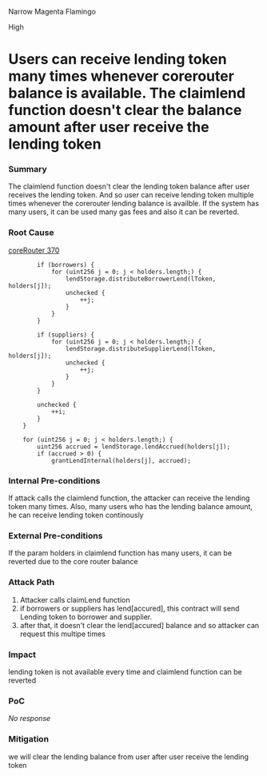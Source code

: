 Narrow Magenta Flamingo

High

# Users can receive lending token many times whenever corerouter balance is available. The claimlend function doesn't clear the balance amount after user receive the lending token

### Summary

The claimlend function doesn't clear the lending token balance after user receives the lending token. And so user can receive lending token multiple times whenever the corerouter lending balance is availble.
If the system has many users, it can be used many gas fees and also it can be reverted.

### Root Cause

[coreRouter 370](https://github.com/sherlock-audit/2025-05-lend-audit-contest/blob/main/Lend-V2/src/LayerZero/CoreRouter.sol#L370C1-L391)

            if (borrowers) {
                for (uint256 j = 0; j < holders.length;) {
                    lendStorage.distributeBorrowerLend(lToken, holders[j]);
                    unchecked {
                        ++j;
                    }
                }
            }

            if (suppliers) {
                for (uint256 j = 0; j < holders.length;) {
                    lendStorage.distributeSupplierLend(lToken, holders[j]);
                    unchecked {
                        ++j;
                    }
                }
            }

            unchecked {
                ++i;
            }
        }

        for (uint256 j = 0; j < holders.length;) {
            uint256 accrued = lendStorage.lendAccrued(holders[j]);
            if (accrued > 0) {
                grantLendInternal(holders[j], accrued);

### Internal Pre-conditions

If attack calls the claimlend function, the attacker can receive the lending token many times.
Also, many users who has the lending balance amount, he can receive lending token continously

### External Pre-conditions

If the param holders in claimlend function has many users, it can be reverted due to the core router balance  

### Attack Path

1. Attacker calls claimLend function 
2. if borrowers or suppliers has lend[accured], this contract will send Lending token to borrower and supplier.
3. after that, it doesn't clear the lend[accured] balance and so attacker can request this multipe times 

### Impact

lending token is not available every time and claimlend function can be reverted 

### PoC

_No response_

### Mitigation

we will clear the lending balance from user after user receive the lending token 
